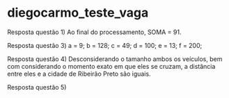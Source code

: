 # diegocarmo_teste_vaga

Resposta questão 1) Ao final do processamento, SOMA = 91.

Resposta questão 3) a = 9; b = 128; c = 49; d = 100; e = 13; f = 200;

Resposta questão 4) Desconsiderando o tamanho ambos os veículos, bem com considerando o momento exato em que eles se cruzam, a distância entre eles e a cidade de Ribeirão Preto são iguais.

Resposta questão 5) 
